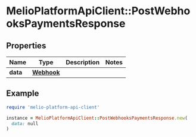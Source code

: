 # MelioPlatformApiClient::PostWebhooksPaymentsResponse

## Properties

| Name | Type | Description | Notes |
| ---- | ---- | ----------- | ----- |
| **data** | [**Webhook**](Webhook.md) |  |  |

## Example

```ruby
require 'melio-platform-api-client'

instance = MelioPlatformApiClient::PostWebhooksPaymentsResponse.new(
  data: null
)
```

